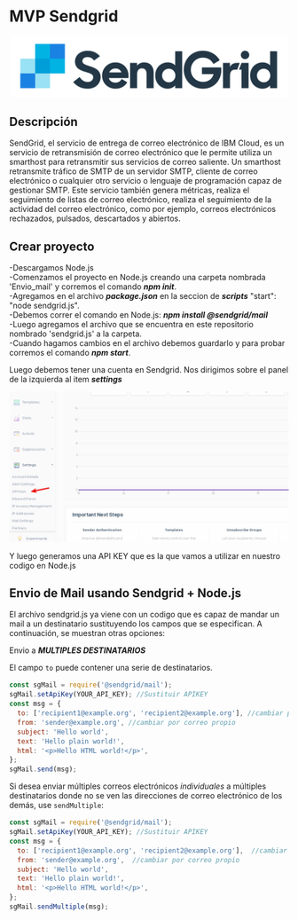 # MVP Sendgrid

<p align="center">
  <img src="images/logo.png" width="500" length="500">
</p>


## Descripción

SendGrid, el servicio de entrega de correo electrónico de IBM Cloud, es un servicio de retransmisión de correo electrónico que le permite utiliza un smarthost para retransmitir sus servicios de correo saliente. Un smarthost retransmite tráfico de SMTP de un servidor SMTP, cliente de correo electrónico o cualquier otro servicio o lenguaje de programación capaz de gestionar SMTP. Este servicio también genera métricas, realiza el seguimiento de listas de correo electrónico, realiza el seguimiento de la actividad del correo electrónico, como por ejemplo, correos electrónicos rechazados, pulsados, descartados y abiertos.

## Crear proyecto

-Descargamos Node.js <br>
-Comenzamos el proyecto en Node.js creando una carpeta nombrada 'Envio_mail' y corremos el comando ***npm init***.<br>
-Agregamos en el archivo ***package.json*** en la seccion de ***scripts*** "start": "node sendgrid.js".<br>
-Debemos correr el comando en Node.js: ***npm install @sendgrid/mail***<br>
-Luego agregamos el archivo que se encuentra en este repositorio nombrado 'sendgrid.js' a la carpeta. <br>
-Cuando hagamos cambios en el archivo debemos guardarlo y para probar corremos el comando ***npm start***. <br>

Luego debemos tener una cuenta en Sendgrid. Nos dirigimos sobre el panel de la izquierda al item ***settings***

<p align="center">
  <img src="images/sendgrid1.png" width="1000" length="1000">
</p>

Y luego generamos una API KEY que es la que vamos a utilizar en nuestro codigo en Node.js

## Envio de Mail usando Sendgrid + Node.js

El archivo sendgrid.js ya viene con un codigo que es capaz de mandar un mail a un destinatario sustituyendo los campos que se especifican. A continuación, se muestran otras opciones:

Envio a ***MULTIPLES DESTINATARIOS***

El campo `to` puede contener una serie de destinatarios.

```js
const sgMail = require('@sendgrid/mail');
sgMail.setApiKey(YOUR_API_KEY); //Sustituir APIKEY
const msg = {
  to: ['recipient1@example.org', 'recipient2@example.org'], //cambiar por los correos destino
  from: 'sender@example.org', //cambiar por correo propio
  subject: 'Hello world',
  text: 'Hello plain world!',
  html: '<p>Hello HTML world!</p>',
};
sgMail.send(msg);
```

Si desea enviar múltiples correos electrónicos _individuales_ a múltiples destinatarios donde no se ven las direcciones de correo electrónico de los demás, use `sendMultiple`:

```js
const sgMail = require('@sendgrid/mail');
sgMail.setApiKey(YOUR_API_KEY); //Sustituir APIKEY
const msg = {
  to: ['recipient1@example.org', 'recipient2@example.org'],  //cambiar por los correos destino
  from: 'sender@example.org',  //cambiar por correo propio
  subject: 'Hello world',
  text: 'Hello plain world!',
  html: '<p>Hello HTML world!</p>',
};
sgMail.sendMultiple(msg);
```





